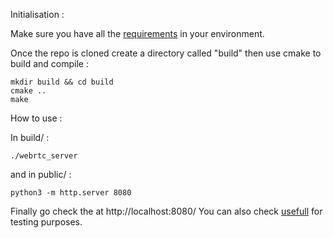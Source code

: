 Initialisation :

Make sure you have all the [requirements](https://github.com/Deimyn/SmartCam/blob/main/requirements.txt) in your environment.

Once the repo is cloned create a directory called "build" then use cmake to build and compile :

```
mkdir build && cd build 
cmake ..
make
```

 
How to use :

In build/ :
```
./webrtc_server
```

and in public/ :
```
python3 -m http.server 8080
```

Finally go check the at http://localhost:8080/
You can also check [usefull](https://github.com/Deimyn/SmartCam/blob/main/usefull.txt) for testing purposes. 
